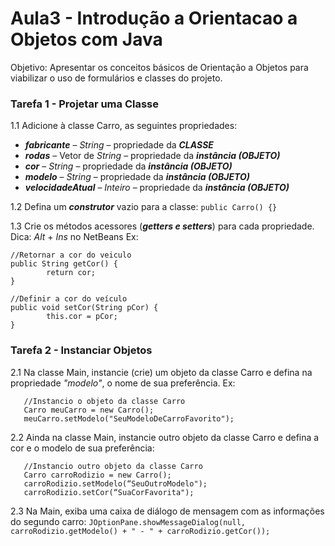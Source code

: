 # Aula3 - Introdução a Orientacao a Objetos com Java
Objetivo: Apresentar os conceitos básicos de Orientação a Objetos para viabilizar o uso de formulários e classes do projeto.

### Tarefa 1 - Projetar uma Classe 
1.1 Adicione à classe Carro, as seguintes propriedades:
* ***fabricante*** – _String_ – propriedade da ***CLASSE***
* ***rodas*** – Vetor de _String_ – propriedade da ***instância (OBJETO)***
* ***cor*** – _String_ – propriedade da ***instância (OBJETO)***
* ***modelo*** – _String_ – propriedade da ***instância (OBJETO)***
* ***velocidadeAtual*** – _Inteiro_ – propriedade da ***instância (OBJETO)***

1.2 Defina um ***construtor*** vazio para a classe:
<code>public Carro() {} </code>

1.3 Crie os métodos acessores (***_getters e setters_***) para cada propriedade. <br />
Dica: _Alt_ + _Ins_ no NetBeans
Ex:
```
//Retornar a cor do veiculo
public String getCor() {
        return cor;
}

//Definir a cor do veículo
public void setCor(String pCor) {
        this.cor = pCor;
}
```

### Tarefa 2 - Instanciar Objetos
2.1 Na classe Main, instancie (crie) um objeto da classe Carro e defina na propriedade *"modelo"*, o nome de sua preferência. Ex:
```
   //Instancio o objeto da classe Carro
   Carro meuCarro = new Carro();
   meuCarro.setModelo("SeuModeloDeCarroFavorito");
```
2.2 Ainda na classe Main, instancie outro objeto da classe Carro e defina a cor e o modelo de sua preferência:
```
   //Instancio outro objeto da classe Carro
   Carro carroRodizio = new Carro();
   carroRodizio.setModelo(“SeuOutroModelo");
   carroRodizio.setCor(“SuaCorFavorita");
```
2.3 Na Main, exiba uma caixa de diálogo de mensagem com as informações do segundo carro:
<code>JOptionPane.showMessageDialog(null, carroRodizio.getModelo() + " - " + carroRodizio.getCor());</code>
